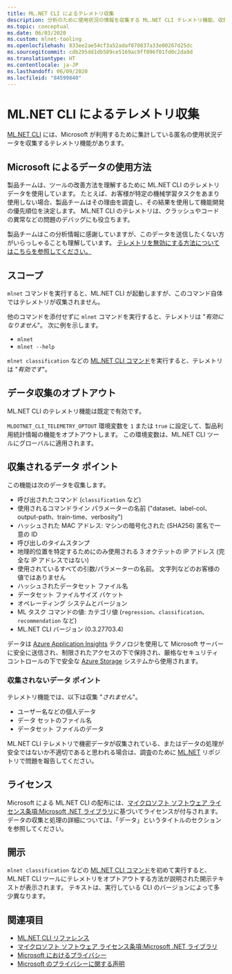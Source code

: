 ```yaml
---
title: ML.NET CLI によるテレメトリ収集
description: 分析のために使用状況の情報を収集する ML.NET CLI テレメトリ機能、収集されるデータ、機能を無効にする方法について説明します。 また、.NET の使用許諾契約と Microsoft GDPR 準拠に関する情報のリンクも紹介します。
ms.topic: conceptual
ms.date: 06/03/2020
ms.custom: mlnet-tooling
ms.openlocfilehash: 833ee2ae54cf3a52adaf070837a33e00267d25dc
ms.sourcegitcommit: cdb295dd1db589ce5169ac9ff096f01fd0c2da9d
ms.translationtype: HT
ms.contentlocale: ja-JP
ms.lasthandoff: 06/09/2020
ms.locfileid: "84599840"
---
```

# <a name="telemetry-collection-by-the-mlnet-cli"></a>ML.NET CLI によるテレメトリ収集

[ML.NET CLI](https://aka.ms/mlnet-cli) には、Microsoft が利用するために集計している匿名の使用状況データを収集するテレメトリ機能があります。

## <a name="how-microsoft-uses-the-data"></a>Microsoft によるデータの使用方法

製品チームは、ツールの改善方法を理解するために ML.NET CLI のテレメトリ データを使用しています。 たとえば、お客様が特定の機械学習タスクをあまり使用しない場合、製品チームはその理由を調査し、その結果を使用して機能開発の優先順位を決定します。 ML.NET CLI のテレメトリは、クラッシュやコードの異常などの問題のデバッグにも役立ちます。

製品チームはこの分析情報に感謝していますが、このデータを送信したくない方がいらっしゃることも理解しています。 [テレメトリを無効にする方法についてはこちらを参照してください。](#opt-out-of-data-collection)

## <a name="scope"></a>スコープ

`mlnet` コマンドを実行すると、ML.NET CLI が起動しますが、このコマンド自体ではテレメトリが収集されません。

他のコマンドを添付せずに `mlnet` コマンドを実行すると、テレメトリは "*有効になりません*"。 次に例を示します。

- `mlnet`
- `mlnet --help`

`mlnet classification` などの [ML.NET CLI コマンド](../reference/ml-net-cli-reference.md)を実行すると、テレメトリは "*有効です*"。

## <a name="opt-out-of-data-collection"></a>データ収集のオプトアウト

ML.NET CLI のテレメトリ機能は既定で有効です。

`MLDOTNET_CLI_TELEMETRY_OPTOUT` 環境変数を `1` または `true` に設定して、製品利用統計情報の機能をオプトアウトします。 この環境変数は、ML.NET CLI ツールにグローバルに適用されます。

## <a name="data-points-collected"></a>収集されるデータ ポイント

この機能は次のデータを収集します。

- 呼び出されたコマンド (`classification` など)
- 使用されるコマンドライン パラメーターの名前 ("dataset、label-col、output-path、train-time、verbosity")
- ハッシュされた MAC アドレス: マシンの暗号化された (SHA256) 匿名で一意の ID
- 呼び出しのタイムスタンプ
- 地理的位置を特定するためにのみ使用される 3 オクテットの IP アドレス (完全な IP アドレスではない)
- 使用されているすべての引数/パラメーターの名前。 文字列などのお客様の値ではありません
- ハッシュされたデータセット ファイル名
- データセット ファイルサイズ バケット
- オペレーティング システムとバージョン
- ML タスク コマンドの値: カテゴリ値 (`regression`、`classification`、`recommendation` など)
- ML.NET CLI バージョン (0.3.27703.4)

データは [Azure Application Insights](https://azure.microsoft.com/services/application-insights/) テクノロジを使用して Microsoft サーバーに安全に送信され、制限されたアクセスの下で保持され、厳格なセキュリティ コントロールの下で安全な [Azure Storage](https://azure.microsoft.com/services/storage/) システムから使用されます。

### <a name="data-points-not-collected"></a>収集されないデータ ポイント

テレメトリ機能では、以下は収集 "*されません*"。

- ユーザー名などの個人データ
- データ セットのファイル名
- データセット ファイルのデータ

ML.NET CLI テレメトリで機密データが収集されている、またはデータの処理が安全ではないか不適切であると思われる場合は、調査のために [ML.NET](https://github.com/dotnet/machinelearning) リポジトリで問題を報告してください。

## <a name="license"></a>ライセンス

Microsoft による ML.NET CLI の配布には、[マイクロソフト ソフトウェア ライセンス条項:Microsoft .NET ライブラリ](https://aka.ms/dotnet-core-eula)に基づいてライセンスが付与されます。 データの収集と処理の詳細については、「データ」というタイトルのセクションを参照してください。

## <a name="disclosure"></a>開示

`mlnet classification` などの [ML.NET CLI コマンド](../reference/ml-net-cli-reference.md)を初めて実行すると、ML.NET CLI ツールにテレメトリをオプトアウトする方法が説明された開示テキストが表示されます。 テキストは、実行している CLI のバージョンによって多少異なります。

## <a name="see-also"></a>関連項目

- [ML.NET CLI リファレンス](../reference/ml-net-cli-reference.md)
- [マイクロソフト ソフトウェア ライセンス条項:Microsoft .NET ライブラリ](https://aka.ms/dotnet-core-eula)
- [Microsoft におけるプライバシー](https://www.microsoft.com/trustcenter/privacy/)
- [Microsoft のプライバシーに関する声明](https://privacy.microsoft.com/privacystatement)
